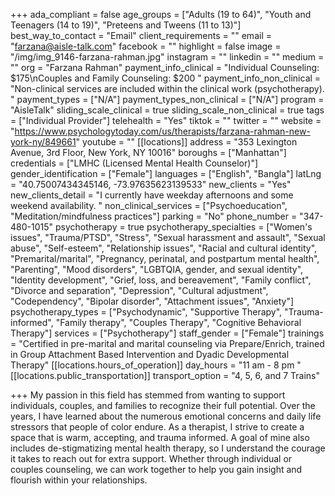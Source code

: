 +++
ada_compliant = false
age_groups = ["Adults (19 to 64)", "Youth and Teenagers (14 to 19)", "Preteens and Tweens (11 to 13)"]
best_way_to_contact = "Email"
client_requirements = ""
email = "farzana@aisle-talk.com"
facebook = ""
highlight = false
image = "/img/img_9146-farzana-rahman.jpg"
instagram = ""
linkedin = ""
medium = ""
org = "Farzana Rahman"
payment_info_clinical = "Individual Counseling: $175\nCouples and Family Counseling: $200 "
payment_info_non_clinical = "Non-clinical services are included within the clinical work (psychotherapy). "
payment_types = ["N/A"]
payment_types_non_clinical = ["N/A"]
program = "AisleTalk"
sliding_scale_clinical = true
sliding_scale_non_clinical = true
tags = ["Individual Provider"]
telehealth = "Yes"
tiktok = ""
twitter = ""
website = "https://www.psychologytoday.com/us/therapists/farzana-rahman-new-york-ny/849661"
youtube = ""
[[locations]]
address = "353 Lexington Avenue, 3rd Floor, New York, NY 10016"
boroughs = ["Manhattan"]
credentials = ["LMHC (Licensed Mental Health Counselor)"]
gender_identification = ["Female"]
languages = ["English", "Bangla"]
latLng = "40.75007434345146, -73.97635623139533"
new_clients = "Yes"
new_clients_detail = "I currently have weekday afternoons and some weekend availability. "
non_clinical_services = ["Psychoeducation", "Meditation/mindfulness practices"]
parking = "No"
phone_number = "347-480-1015"
psychotherapy = true
psychotherapy_specialties = ["Women's issues", "Trauma/PTSD", "Stress", "Sexual harassment and assault", "Sexual abuse", "Self-esteem", "Relationship issues", "Racial and cultural identity", "Premarital/marital", "Pregnancy, perinatal, and postpartum mental health", "Parenting", "Mood disorders", "LGBTQIA, gender, and sexual identity", "Identity development", "Grief, loss, and bereavement", "Family conflict", "Divorce and separation", "Depression", "Cultural adjustment", "Codependency", "Bipolar disorder", "Attachment issues", "Anxiety"]
psychotherapy_types = ["Psychodynamic", "Supportive Therapy", "Trauma-informed", "Family therapy", "Couples Therapy", "Cognitive Behavioral Therapy"]
services = ["Psychotherapy"]
staff_gender = ["Female"]
trainings = "Certified in pre-marital and marital counseling via Prepare/Enrich, trained in Group Attachment Based Intervention and Dyadic Developmental Therapy"
[[locations.hours_of_operation]]
day_hours = "11 am - 8 pm "
[[locations.public_transportation]]
transport_option = "4, 5, 6, and 7 Trains"

+++
My passion in this field has stemmed from wanting to support individuals, couples, and families to recognize their full potential. Over the years, I have learned about the numerous emotional concerns and daily life stressors that people of color endure. As a therapist, I strive to create a space that is warm, accepting, and trauma informed. A goal of mine also includes de-stigmatizing mental health therapy, so I understand the courage it takes to reach out for extra support. Whether through individual or couples counseling, we can work together to help you gain insight and flourish within your relationships.